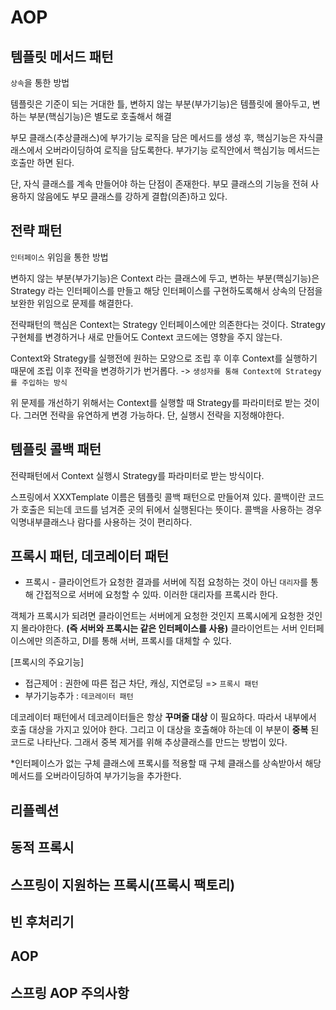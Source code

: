 # AOP

## 템플릿 메서드 패턴
`상속`을 통한 방법

템플릿은 기준이 되는 거대한 틀, 변하지 않는 부분(부가기능)은 템플릿에 몰아두고, 변하는 부분(핵심기능)은 별도로 호출해서 해결

부모 클래스(추상클래스)에 부가기능 로직을 담은 메서드를 생성 후, 핵심기능은 자식클래스에서 오버라이딩하여 로직을 담도록한다. 부가기능 로직안에서 핵심기능 메서드는 호출만 하면 된다.

단, 자식 클래스를 계속 만들어야 하는 단점이 존재한다. 부모 클래스의 기능을 전혀 사용하지 않음에도 부모 클래스를 강하게 결합(의존)하고 있다.

## 전략 패턴
`인터페이스` 위임을 통한 방법

변하지 않는 부분(부가기능)은 Context 라는 클래스에 두고, 변하는 부분(핵심기능)은 Strategy 라는 인터페이스를 만들고 해당 인터페이스를 구현하도록해서 상속의 단점을 보완한 위임으로 문제를 해결한다.

전략패턴의 핵심은 Context는 Strategy 인터페이스에만 의존한다는 것이다. Strategy 구현체를 변경하거나 새로 만들어도 Context 코드에는 영향을 주지 않는다.

Context와 Strategy를 실행전에 원하는 모양으로 조립 후 이후 Context를 실행하기 때문에 조립 이후 전략을 변경하기가 번거롭다. -> `생성자를 통해 Context에 Strategy를 주입하는 방식`

위 문제를 개선하기 위해서는 Context를 실행할 때 Strategy를 파라미터로 받는 것이다. 그러면 전략을 유연하게 변경 가능하다. 단, 실행시 전략을 지정해야한다.

## 템플릿 콜백 패턴
전략패턴에서 Context 실행시 Strategy를 파라미터로 받는 방식이다.

스프링에서 XXXTemplate 이름은 템플릿 콜백 패턴으로 만들어져 있다. 콜백이란 코드가 호출은 되는데 코드를 넘겨준 곳의 뒤에서 실행된다는 뜻이다. 콜백을 사용하는 경우 익명내부클래스나 람다를 사용하는 것이 편리하다.

## 프록시 패턴, 데코레이터 패턴
* 프록시 - 클라이언트가 요청한 결과를 서버에 직접 요청하는 것이 아닌 `대리자`를 통해 간접적으로 서버에 요청할 수 있따. 이러한 대리자를 프록시라 한다.

객체가 프록시가 되려면 클라이언트는 서버에게 요청한 것인지 프록시에게 요청한 것인지 몰라야한다. __(즉 서버와 프록시는 같은 인터페이스를 사용)__ 클라이언트는 서버 인터페이스에만 의존하고, DI를 통해 서버, 프록시를 대체할 수 있다.

[프록시의 주요기능]
* 접근제어 : 권한에 따른 접근 차단, 캐싱, 지연로딩 => `프록시 패턴`
* 부가기능추가 : `데코레이터 패턴`

데코레이터 패턴에서 데코레이터들은 항상 __꾸며줄 대상__ 이 필요하다. 따라서 내부에서 호출 대상을 가지고 있어야 한다. 그리고 이 대상을 호출해야 하는데 이 부분이 __중복__ 된 코드로 나타난다. 그래서 중복 제거를 위해 추상클래스를 만드는 방법이 있다.

*인터페이스가 없는 구체 클래스에 프록시를 적용할 때 구체 클래스를 상속받아서 해당 메서드를 오버라이딩하여 부가기능을 추가한다.

## 리플렉션

## 동적 프록시

## 스프링이 지원하는 프록시(프록시 팩토리)

## 빈 후처리기

## AOP

## 스프링 AOP 주의사항